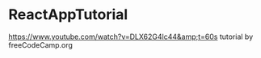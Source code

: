 # ReactAppTutorial
https://www.youtube.com/watch?v=DLX62G4lc44&amp;t=60s tutorial by freeCodeCamp.org
